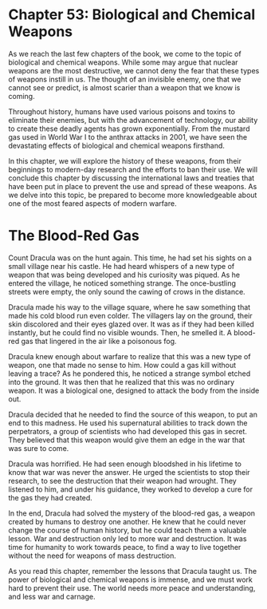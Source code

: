 # Chapter 53: Biological and Chemical Weapons

As we reach the last few chapters of the book, we come to the topic of biological and chemical weapons. While some may argue that nuclear weapons are the most destructive, we cannot deny the fear that these types of weapons instill in us. The thought of an invisible enemy, one that we cannot see or predict, is almost scarier than a weapon that we know is coming. 

Throughout history, humans have used various poisons and toxins to eliminate their enemies, but with the advancement of technology, our ability to create these deadly agents has grown exponentially. From the mustard gas used in World War I to the anthrax attacks in 2001, we have seen the devastating effects of biological and chemical weapons firsthand. 

In this chapter, we will explore the history of these weapons, from their beginnings to modern-day research and the efforts to ban their use. We will conclude this chapter by discussing the international laws and treaties that have been put in place to prevent the use and spread of these weapons. As we delve into this topic, be prepared to become more knowledgeable about one of the most feared aspects of modern warfare.
# The Blood-Red Gas

Count Dracula was on the hunt again. This time, he had set his sights on a small village near his castle. He had heard whispers of a new type of weapon that was being developed and his curiosity was piqued. As he entered the village, he noticed something strange. The once-bustling streets were empty, the only sound the cawing of crows in the distance. 

Dracula made his way to the village square, where he saw something that made his cold blood run even colder. The villagers lay on the ground, their skin discolored and their eyes glazed over. It was as if they had been killed instantly, but he could find no visible wounds. Then, he smelled it. A blood-red gas that lingered in the air like a poisonous fog.

Dracula knew enough about warfare to realize that this was a new type of weapon, one that made no sense to him. How could a gas kill without leaving a trace? As he pondered this, he noticed a strange symbol etched into the ground. It was then that he realized that this was no ordinary weapon. It was a biological one, designed to attack the body from the inside out.

Dracula decided that he needed to find the source of this weapon, to put an end to this madness. He used his supernatural abilities to track down the perpetrators, a group of scientists who had developed this gas in secret. They believed that this weapon would give them an edge in the war that was sure to come. 

Dracula was horrified. He had seen enough bloodshed in his lifetime to know that war was never the answer. He urged the scientists to stop their research, to see the destruction that their weapon had wrought. They listened to him, and under his guidance, they worked to develop a cure for the gas they had created.

In the end, Dracula had solved the mystery of the blood-red gas, a weapon created by humans to destroy one another. He knew that he could never change the course of human history, but he could teach them a valuable lesson. War and destruction only led to more war and destruction. It was time for humanity to work towards peace, to find a way to live together without the need for weapons of mass destruction. 

As you read this chapter, remember the lessons that Dracula taught us. The power of biological and chemical weapons is immense, and we must work hard to prevent their use. The world needs more peace and understanding, and less war and carnage.
